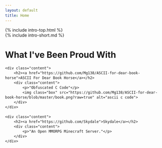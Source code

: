 ```yaml
---
layout: default
title: Home
---
```


<head></head>

<div class="section">
{% include intro-top.html %}

<div class="content" markdown="1">
{% include intro-short.md %}
</div>

</div>

<div class="section">
    <h1>What I've Been Proud With</h1>

    <div class="content">
        <h2><a href="https://github.com/Mg138/ASCII-for-dear-book-horse">ASCII For Dear Book Horse</a></h2>
        <div class="content">
            <p>"Obfuscated C Code"</p>
            <img class="box" src="https://github.com/Mg138/ASCII-for-dear-book-horse/blob/master/book.png?raw=true" alt="ascii c code">
        </div>
    </div>

    <div class="content">
        <h2><a href="https://github.com/Skydale">Skydale</a></h2>
        <div class="content">
            <p>"An Open MMORPG Minecraft Server."</p>
        </div>
    </div>
</div>